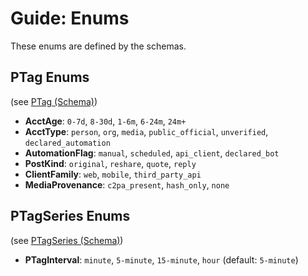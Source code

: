 # Guide: Enums

These enums are defined by the schemas.

## PTag Enums
(see [PTag (Schema)](../specs/ptag.md))

- **AcctAge**: `0-7d`, `8-30d`, `1-6m`, `6-24m`, `24m+`
- **AcctType**: `person`, `org`, `media`, `public_official`, `unverified`, `declared_automation`
- **AutomationFlag**: `manual`, `scheduled`, `api_client`, `declared_bot`
- **PostKind**: `original`, `reshare`, `quote`, `reply`
- **ClientFamily**: `web`, `mobile`, `third_party_api`
- **MediaProvenance**: `c2pa_present`, `hash_only`, `none`

## PTagSeries Enums
(see [PTagSeries (Schema)](../specs/ptag_series.md))

- **PTagInterval**: `minute`, `5-minute`, `15-minute`, `hour` (default: `5-minute`)
